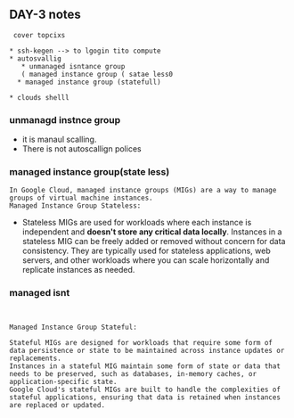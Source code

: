 ## DAY-3 notes

```
 cover topcixs

* ssh-kegen --> to lgogin tito compute
* autosvallig
   * unmanaged isntance group
   ( managed instance group ( satae less0
  * managed instance group (statefull)

* clouds shelll

```


### unmanagd instnce group

*  it is manaul scalling.
*  There is not autoscallign polices

### managed instance group(state less)
```
In Google Cloud, managed instance groups (MIGs) are a way to manage groups of virtual machine instances.
Managed Instance Group Stateless:
```

* Stateless MIGs are used for workloads where each instance is independent and __doesn't store any critical data locally__.
Instances in a stateless MIG can be freely added or removed without concern for data consistency.
They are typically used for stateless applications, web servers, and other workloads where you can scale horizontally and replicate instances as needed.


### managed isnt

```


Managed Instance Group Stateful:

Stateful MIGs are designed for workloads that require some form of data persistence or state to be maintained across instance updates or replacements.
Instances in a stateful MIG maintain some form of state or data that needs to be preserved, such as databases, in-memory caches, or application-specific state.
Google Cloud's stateful MIGs are built to handle the complexities of stateful applications, ensuring that data is retained when instances are replaced or updated.

```
